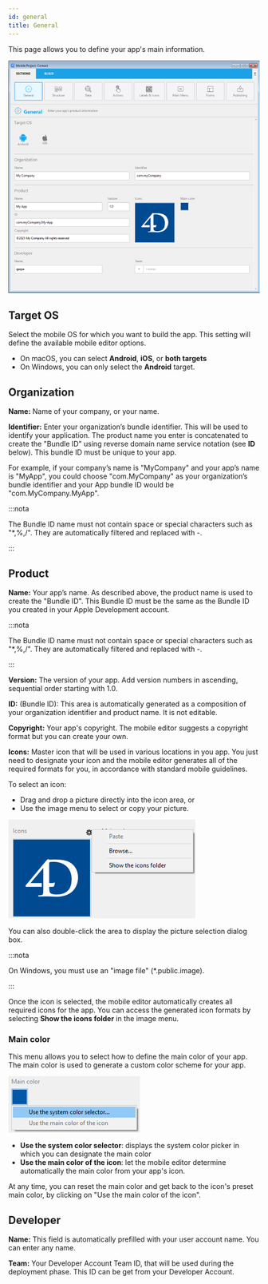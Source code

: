 ```yaml
---
id: general
title: General
---
```


This page allows you to define your app's main information.

![General section](img/main-page.png)

## Target OS

Select the mobile OS for which you want to build the app. This setting will define the available mobile editor options.

- On macOS, you can select **Android**, **iOS**, or **both targets**
- On Windows, you can only select the **Android** target.

## Organization

**Name:** Name of your company, or your name.

**Identifier:** Enter your organization’s bundle identifier. This will be used to identify your application. The product name you enter is concatenated to create the "Bundle ID" using reverse domain name service notation (see **ID** below). This bundle ID must be unique to your app.

For example, if your company’s name is "MyCompany" and your app’s name is "MyApp", you could choose "com.MyCompany" as your organization’s bundle identifier and your App bundle ID would be "com.MyCompany.MyApp".

:::nota

The Bundle ID name must not contain space or special characters such as "*,%,/". They are automatically filtered and replaced with -.

:::


## Product


**Name:** Your app’s name. As described above, the product name is used to create the "Bundle ID". This Bundle ID must be the same as the Bundle ID you created in your Apple Development account.

:::nota

The Bundle ID name must not contain space or special characters such as "*,%,/". They are automatically filtered and replaced with -.

:::

**Version:** The version of your app. Add version numbers in ascending, sequential order starting with 1.0.

**ID:** (Bundle ID): This area is automatically generated as a composition of your organization identifier and product name. It is not editable.

**Copyright:** Your app's copyright. The mobile editor suggests a copyright format but you can create your own.

**Icons:** Master icon that will be used in various locations in you app. You just need to designate your icon and the mobile editor generates all of the required formats for you, in accordance with standard mobile guidelines.

To select an icon:

- Drag and drop a picture directly into the icon area, or
- Use the image menu to select or copy your picture.

![icon](img/iconselect.png)

You can also double-click the area to display the picture selection dialog box.

:::nota

On Windows, you must use an "image file" (*.public.image).

:::

Once the icon is selected, the mobile editor automatically creates all required icons for the app. You can access the generated icon formats by selecting **Show the icons folder** in the image menu.

### Main color

This menu allows you to select how to define the main color of your app. The main color is used to generate a custom color scheme for your app.

![icon](img/main-color.png)

- **Use the system color selector**: displays the system color picker in which you can designate the main color
- **Use the main color of the icon**: let the mobile editor determine automatically the main color from your app's icon.

At any time, you can reset the main color and get back to the icon's preset main color, by clicking on "Use the main color of the icon".

## Developer

**Name:** This field is automatically prefilled with your user account name. You can enter any name.

**Team:** Your Developer Account Team ID, that will be used during the deployment phase. This ID can be get from your Developer Account.
